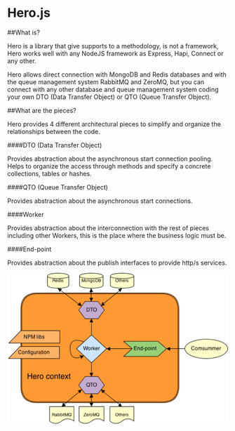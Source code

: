 Hero.js
=======

##What is?

Hero is a library that give supports to a methodology, is not a framework, Hero works well with any NodeJS framework as Express, Hapi, Connect or any other.

Hero allows direct connection with MongoDB and Redis databases and with the queue management system RabbitMQ and ZeroMQ, but you can connect with any other database and queue management system coding your own DTO (Data Transfer Object) or QTO (Queue Transfer Object).


##What are the pieces?

Hero provides 4 different architectural pieces to simplify and organize the relationships between the code.

####DTO (Data Transfer Object)

Provides abstraction about the asynchronous start connection pooling. Helps to organize the access through methods and specify a concrete collections, tables or hashes.


####QTO (Queue Transfer Object)

Provides abstraction about the asynchronous start connections.


####Worker

Provides abstraction about the interconnection with the rest of pieces including other Workers, this is the place where the business logic must be.


####End-point

Provides abstraction about the publish interfaces to provide http/s services.



<img src='./img/hero-architecture-v0.1.png'>

